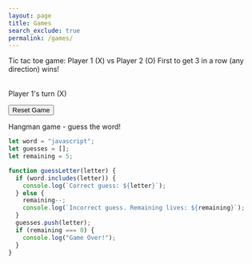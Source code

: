 ```yaml
---
layout: page
title: Games
search_exclude: true
permalink: /games/
---
```


Tic tac toe game:
Player 1 (X) vs Player 2 (O)
First to get 3 in a row (any direction) wins!

<table id="ticTacToeBoard"></table>
<p id="gameStatus">Player 1's turn (X)</p>
<button onclick="resetGame()">Reset Game</button>

<script>
let board, currentPlayer, gameActive, movesMade;

function createBoard() {
  board = Array(3).fill().map(() => Array(3).fill(''));
  currentPlayer = 'X';
  gameActive = true;
  movesMade = 0;
  document.getElementById("gameStatus").textContent = "Player 1's turn (X)";
  renderBoard();
}

function renderBoard() {
  let tableHTML = '';
  for (let i = 0; i < 3; i++) {
    tableHTML += '<tr>';
    for (let j = 0; j < 3; j++) {
      tableHTML += `<td onclick="handleClick(${i}, ${j})" style="width: 50px; height: 50px; text-align: center; font-size: 24px;">${board[i][j]}</td>`;
    }
    tableHTML += '</tr>';
  }
  document.getElementById("ticTacToeBoard").innerHTML = tableHTML;
}

function handleClick(row, col) {
  if (board[row][col] === '' && gameActive) {
    board[row][col] = currentPlayer;
    movesMade++;
    renderBoard();
    checkWinner();
    switchPlayer();
  }
}

function switchPlayer() {
  if (gameActive) {
    currentPlayer = currentPlayer === 'X' ? 'O' : 'X';
    document.getElementById("gameStatus").textContent = `Player ${currentPlayer === 'X' ? 1 : 2}'s turn (${currentPlayer})`;
  }
}

function checkWinner() {
  const winConditions = [
    [[0, 0], [0, 1], [0, 2]], // Row 1
    [[1, 0], [1, 1], [1, 2]], // Row 2
    [[2, 0], [2, 1], [2, 2]], // Row 3
    [[0, 0], [1, 0], [2, 0]], // Col 1
    [[0, 1], [1, 1], [2, 1]], // Col 2
    [[0, 2], [1, 2], [2, 2]], // Col 3
    [[0, 0], [1, 1], [2, 2]], // Diagonal 1
    [[0, 2], [1, 1], [2, 0]]  // Diagonal 2
  ];

  for (let condition of winConditions) {
    const [a, b, c] = condition;
    if (board[a[0]][a[1]] !== '' && board[a[0]][a[1]] === board[b[0]][b[1]] && board[a[0]][a[1]] === board[c[0]][c[1]]) {
      document.getElementById("gameStatus").textContent = `Player ${currentPlayer === 'X' ? 1 : 2} wins!`;
      gameActive = false;
      return;
    }
  }

  if (movesMade === 9) {
    document.getElementById("gameStatus").textContent = "It's a draw!";
    gameActive = false;
  }
}

function resetGame() {
  createBoard();
}

createBoard();
</script>

Hangman game - guess the word!
```javascript
let word = "javascript";
let guesses = [];
let remaining = 5;

function guessLetter(letter) {
  if (word.includes(letter)) {
    console.log(`Correct guess: ${letter}`);
  } else {
    remaining--;
    console.log(`Incorrect guess. Remaining lives: ${remaining}`);
  }
  guesses.push(letter);
  if (remaining === 0) {
    console.log("Game Over!");
  }
}